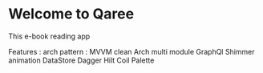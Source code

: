 # Welcome to Qaree
This e-book reading app



Features :
    arch pattern : MVVM
    clean Arch
    multi module
    GraphQl
    Shimmer animation
    DataStore
    Dagger Hilt
    Coil
    Palette
